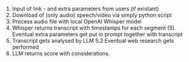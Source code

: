 1. Input of link - and extra parameters from users (if existant)
2. Download of (only audio) speech/video via simply python script
3. Process audio file with local OpenAI Whisper model
4. Whisper returns transcript with timestamps for each segment
(5). Eventual extra parameters get put in prompt together with transcript
6. Transcript gets analysed by LLM 
    5.2 Eventual web research gets performed
7. LLM returns score with considerations. 